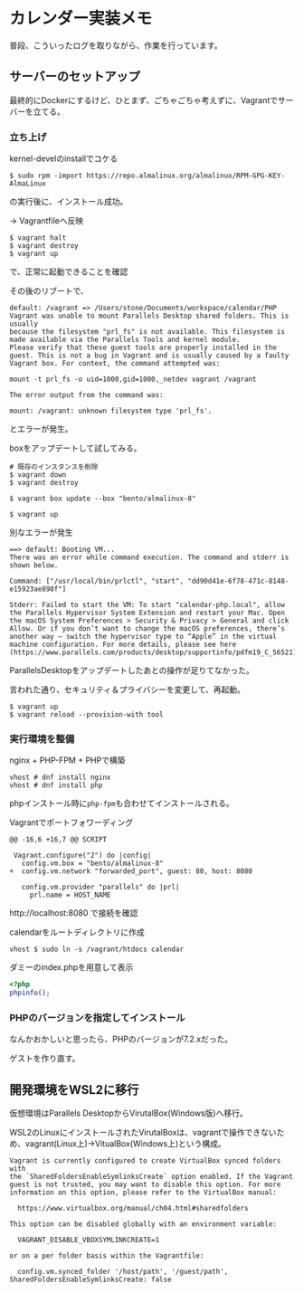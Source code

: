 # カレンダー実装メモ



普段、こういったログを取りながら、作業を行っています。



## サーバーのセットアップ

最終的にDockerにするけど、ひとまず、ごちゃごちゃ考えずに、Vagrantでサーバーを立てる。



### 立ち上げ

kernel-develのinstallでコケる

```
$ sudo rpm -import https://repo.almalinux.org/almalinux/RPM-GPG-KEY-AlmaLinux
```

の実行後に、インストール成功。

→ Vagrantfileへ反映



```
$ vagrant halt
$ vagrant destroy
$ vagrant up
```

で、正常に起動できることを確認



その後のリブートで、

```
default: /vagrant => /Users/stone/Documents/workspace/calendar/PHP
Vagrant was unable to mount Parallels Desktop shared folders. This is usually
because the filesystem "prl_fs" is not available. This filesystem is
made available via the Parallels Tools and kernel module.
Please verify that these guest tools are properly installed in the
guest. This is not a bug in Vagrant and is usually caused by a faulty
Vagrant box. For context, the command attempted was:

mount -t prl_fs -o uid=1000,gid=1000,_netdev vagrant /vagrant

The error output from the command was:

mount: /vagrant: unknown filesystem type 'prl_fs'.
```

とエラーが発生。



boxをアップデートして試してみる。

```
# 既存のインスタンスを削除
$ vagrant down
$ vagrant destroy

$ vagrant box update --box "bento/almalinux-8"

$ vagrant up
```

別なエラーが発生

```
==> default: Booting VM...
There was an error while command execution. The command and stderr is shown below.

Command: ["/usr/local/bin/prlctl", "start", "dd90d41e-6f78-471c-8148-e15923ae898f"]

Stderr: Failed to start the VM: To start "calendar-php.local", allow the Parallels Hypervisor System Extension and restart your Mac. Open the macOS System Preferences > Security & Privacy > General and click Allow. Or if you don’t want to change the macOS preferences, there’s another way – switch the hypervisor type to “Apple” in the virtual machine configuration. For more details, please see here (https://www.parallels.com/products/desktop/supportinfo/pdfm19_C_56521).
```

ParallelsDesktopをアップデートしたあとの操作が足りてなかった。

言われた通り、セキュリティ＆プライバシーを変更して、再起動。



```
$ vagrant up
$ vagrant reload --provision-with tool
```





### 実行環境を整備

nginx + PHP-FPM + PHPで構築

```
vhost # dnf install nginx
vhost # dnf install php
```

phpインストール時に`php-fpm`も合わせてインストールされる。



Vagrantでポートフォワーディング

```
@@ -16,6 +16,7 @@ SCRIPT
 
 Vagrant.configure("2") do |config|
   config.vm.box = "bento/almalinux-8"
+  config.vm.network "forwarded_port", guest: 80, host: 8080
 
   config.vm.provider "parallels" do |prl|
     prl.name = HOST_NAME
```

http://localhost:8080 で接続を確認

calendarをルートディレクトリに作成

```
vhost $ sudo ln -s /vagrant/htdocs calendar
```



ダミーのindex.phpを用意して表示

```php
<?php
phpinfo();
```



### PHPのバージョンを指定してインストール

なんかおかしいと思ったら、PHPのバージョンが7.2.xだった。

ゲストを作り直す。



## 開発環境をWSL2に移行

仮想環境はParallels DesktopからVirutalBox(Windows版)へ移行。

WSL2のLinuxにインストールされたVirutalBoxは、vagrantで操作できないため、vagrant(Linux上)→VitualBox(Windows上)という構成。



```
Vagrant is currently configured to create VirtualBox synced folders with
the `SharedFoldersEnableSymlinksCreate` option enabled. If the Vagrant
guest is not trusted, you may want to disable this option. For more
information on this option, please refer to the VirtualBox manual:

  https://www.virtualbox.org/manual/ch04.html#sharedfolders

This option can be disabled globally with an environment variable:

  VAGRANT_DISABLE_VBOXSYMLINKCREATE=1

or on a per folder basis within the Vagrantfile:

  config.vm.synced_folder '/host/path', '/guest/path', SharedFoldersEnableSymlinksCreate: false
```

